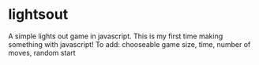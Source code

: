 # lightsout
A simple lights out game in javascript. This is my first time making something with javascript!
To add: chooseable game size, time, number of moves, random start
